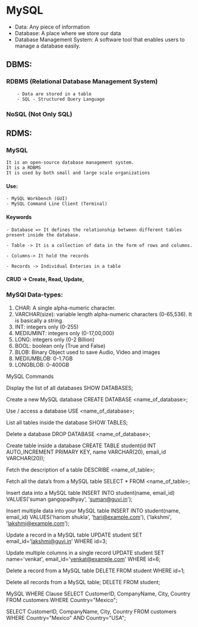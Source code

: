 # MySQL

- Data: Any piece of information
- Database: A place where we store our data
- Database Management System: A software tool that enables users to manage a database easily.

## DBMS:

### RDBMS (Relational Database Management System)

        - Data are stored in a table
        - SQL - Structured Query Language

### NoSQL (Not Only SQL)

## RDMS:

### MySQL

    It is an open-source database management system.
    It is a RDBMS
    It is used by both small and large scale organizations

#### Use:

    - MySQL Workbench (GUI)
    - MySQL Command Line Client (Terminal)

#### Keywords

    - Database => It defines the relationship between different tables present inside the database.

    - Table -> It is a collection of data in the form of rows and columns.

    - Columns-> It hold the records

    - Records -> Individual Enteries in a table

#### CRUD -> Create, Read, Update,

### MySQl Data-types:

1. CHAR: A single alpha-numeric character.
2. VARCHAR(size): variable length alpha-numeric characters (0-65,536). It is basically a string.
3. INT: integers only (0-255)
4. MEDIUMINT: integers only (0-17,00,000)
5. LONG: integers only (0-2 Billion)
6. BOOL: boolean only (True and False)
7. BLOB: Binary Object used to save Audio, Video and images
8. MEDIUMBLOB: 0-1.7GB
9. LONGBLOB: 0-400GB


MySQL Commands

Display the list of all databases
	SHOW DATABASES;

Create a new MySQL database
CREATE DATABASE <name_of_database>;

Use / access a database
 USE <name_of_database>;

List all tables inside the database
SHOW TABLES;

Delete a database
DROP DATABASE <name_of_database>;

Create table inside a database
CREATE TABLE student(id INT AUTO_INCREMENT PRIMARY KEY, name VARCHAR(20), email_id VARCHAR(20));

Fetch the description of a table
 DESCRIBE <name_of_table>;

Fetch all the data’s from a MySQL table
 SELECT * FROM <name_of_table>;

Insert data into a MySQL table
INSERT INTO student(name, email_id) VALUES('suman gangopadhyay', 'suman@guvi.in');

Insert multiple data into your MySQL table
INSERT INTO student(name, email_id) VALUES('hariom shukla', 'hari@example.com'), ('lakshmi', 'lakshmi@example.com');

Update a record in a MySQL table
UPDATE student SET email_id='lakshmi@guvi.in' WHERE id=3;


Update multiple columns in a single record
UPDATE student SET name='venkat', email_id='venkat@example.com' WHERE id=6;


Delete a record from a MySQL table
DELETE FROM student WHERE id=1;


Delete all records from a MySQL table;
DELETE FROM student;

MySQL WHERE Clause
SELECT CustomerID, CompanyName, City, Country FROM customers WHERE Country="Mexico";

SELECT CustomerID, CompanyName, City, Country FROM customers WHERE Country="Mexico" AND Country="USA";
